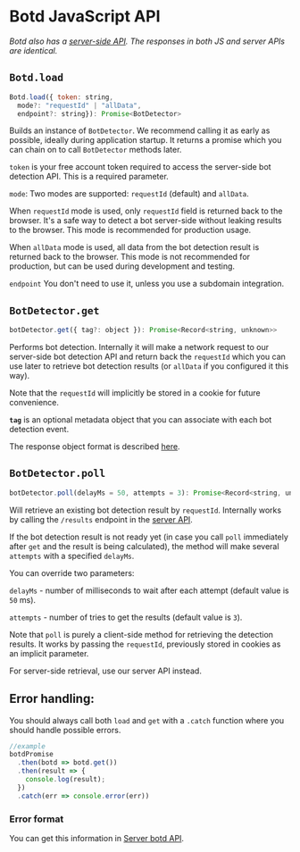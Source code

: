 # Botd JavaScript API
_Botd also has a [server-side API](server_api.md). The responses in both JS and server APIs are identical._

## `Botd.load`

```js
Botd.load({ token: string,
  mode?: "requestId" | "allData",
  endpoint?: string}): Promise<BotDetector>
```

Builds an instance of `BotDetector`. We recommend calling it as early as possible,
ideally during application startup. It returns a promise which you can chain on to call `BotDetector` methods later.

`token` is your free account token required to access the server-side bot detection API.
This is a required parameter.

`mode`: Two modes are supported: `requestId` (default) and `allData`.

When `requestId` mode is used, only `requestId` field is returned back to the browser.
It's a safe way to detect a bot server-side without leaking results to the browser.
This mode is recommended for production usage.

When `allData` mode is used, all data from the bot detection result is returned back to the browser.
This mode is not recommended for production, but can be used during development and testing.


`endpoint` You don't need to use it, unless you use a subdomain integration.

## `BotDetector.get`

```js
botDetector.get({ tag?: object }): Promise<Record<string, unknown>>
```

Performs bot detection. Internally it will make a network request to our server-side bot detection API
and return back the `requestId` which you can use later to retrieve bot detection results (or `allData` if you configured it this way).

Note that the `requestId` will implicitly be stored in a cookie for future convenience.

**`tag`** is an optional metadata object that you can associate with each bot detection event.

The response object format is described [here](server_api.md#response-body).


## `BotDetector.poll`

```js
botDetector.poll(delayMs = 50, attempts = 3): Promise<Record<string, unknown>>
```
Will retrieve an existing bot detection result by `requestId`.
Internally works by calling the  `/results` endpoint in the [server API](server_api.md#get-results).

If the bot detection result is not ready yet (in case you call `poll` immediately after `get` and the result is being calculated), 
the method will make several `attempts` with a specified `delayMs`.

You can override two parameters:

`delayMs` - number of milliseconds to wait after each attempt (default value is `50` ms).

`attempts` - number of tries to get the results (default value is `3`).

Note that `poll` is purely a client-side method for retrieving the detection results.
It works by passing the `requestId`, previously stored in cookies as an implicit parameter.

For server-side retrieval, use our server API instead.

## Error handling:

You should always call both `load` and `get` with a `.catch` function where you should handle possible errors.

```js
//example
botdPromise
  .then(botd => botd.get())
  .then(result => {
    console.log(result);
  })
  .catch(err => console.error(err))
```

### Error format

You can get this information in [Server botd API](server_api.md#error-format).
